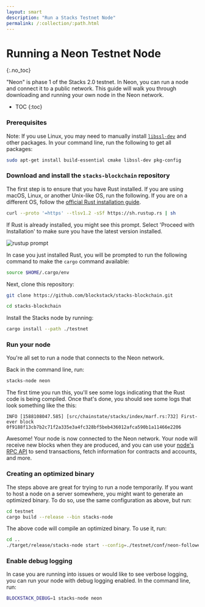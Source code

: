 ```yaml
---
layout: smart
description: "Run a Stacks Testnet Node"
permalink: /:collection/:path.html
---
```

# Running a Neon Testnet Node
{:.no_toc}

"Neon" is phase 1 of the Stacks 2.0 testnet. In Neon, you can run a node and connect it to a public network. This guide will walk you through downloading and running your own node in the Neon network.

* TOC
{:toc}

### Prerequisites
Note: If you use Linux, you may need to manually install [`libssl-dev`](https://wiki.openssl.org/index.php/Libssl_API) and other packages. In your command line, run the following to get all packages:

```bash
sudo apt-get install build-essential cmake libssl-dev pkg-config
```

### Download and install the `stacks-blockchain` repository

The first step is to ensure that you have Rust installed. If you are using macOS, Linux, or another Unix-like OS, run the following. If you are on a different OS, follow the [official Rust installation guide](https://www.rust-lang.org/tools/install).

```bash
curl --proto '=https' --tlsv1.2 -sSf https://sh.rustup.rs | sh
```

If Rust is already installed, you might see this prompt. Select 'Proceed with Installation' to make sure you have the latest version installed.

  ![rustup prompt](/core/images/rust-install.png)

In case you just installed Rust, you will be prompted to run the following command to make the `cargo` command available:

```bash
source $HOME/.cargo/env
```

Next, clone this repository:

```bash
git clone https://github.com/blockstack/stacks-blockchain.git

cd stacks-blockchain
```

Install the Stacks node by running:

```bash
cargo install --path ./testnet
```

### Run your node

You're all set to run a node that connects to the Neon network.

Back in the command line, run:

```bash
stacks-node neon
```

The first time you run this, you'll see some logs indicating that the Rust code is being compiled. Once that's done, you should see some logs that look something like the this:

```
INFO [1588108047.585] [src/chainstate/stacks/index/marf.rs:732] First-ever block 0f9188f13cb7b2c71f2a335e3a4fc328bf5beb436012afca590b1a11466e2206
```

Awesome! Your node is now connected to the Neon network. Your node will receive new blocks when they are produced, and you can use your [node's RPC API](/core/smart/rpc-api) to send transactions, fetch information for contracts and accounts, and more.

### Creating an optimized binary

The steps above are great for trying to run a node temporarily. If you want to host a node on a server somewhere, you might want to generate an optimized binary. To do so, use the same configuration as above, but run:

```bash
cd testnet
cargo build --release --bin stacks-node
```

The above code will compile an optimized binary. To use it, run:

```bash
cd ..
./target/release/stacks-node start --config=./testnet/conf/neon-follower-conf.toml
```

### Enable debug logging

In case you are running into issues or would like to see verbose logging, you can run your node with debug logging enabled. In the command line, run:

```bash
BLOCKSTACK_DEBUG=1 stacks-node neon
```
